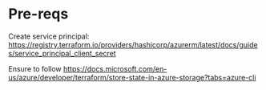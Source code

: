 # Pre-reqs

Create service principal: https://registry.terraform.io/providers/hashicorp/azurerm/latest/docs/guides/service_principal_client_secret

Ensure to follow https://docs.microsoft.com/en-us/azure/developer/terraform/store-state-in-azure-storage?tabs=azure-cli
